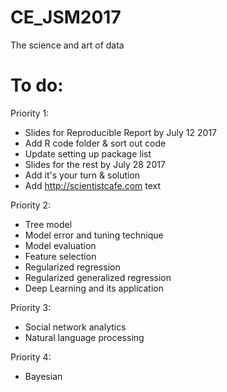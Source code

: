 # CE_JSM2017
The science and art of data

# To do:

Priority 1:

- Slides for Reproducible Report by July 12 2017
- Add R code folder & sort out code 
- Update setting up package list
- Slides for the rest by July 28 2017
- Add it's your turn & solution
- Add http://scientistcafe.com text


Priority 2: 

- Tree model 
- Model error and tuning technique
- Model evaluation
- Feature selection
- Regularized regression
- Regularized generalized regression
- Deep Learning and its application

Priority 3:

- Social network analytics
- Natural language processing

Priority 4:
- Bayesian
